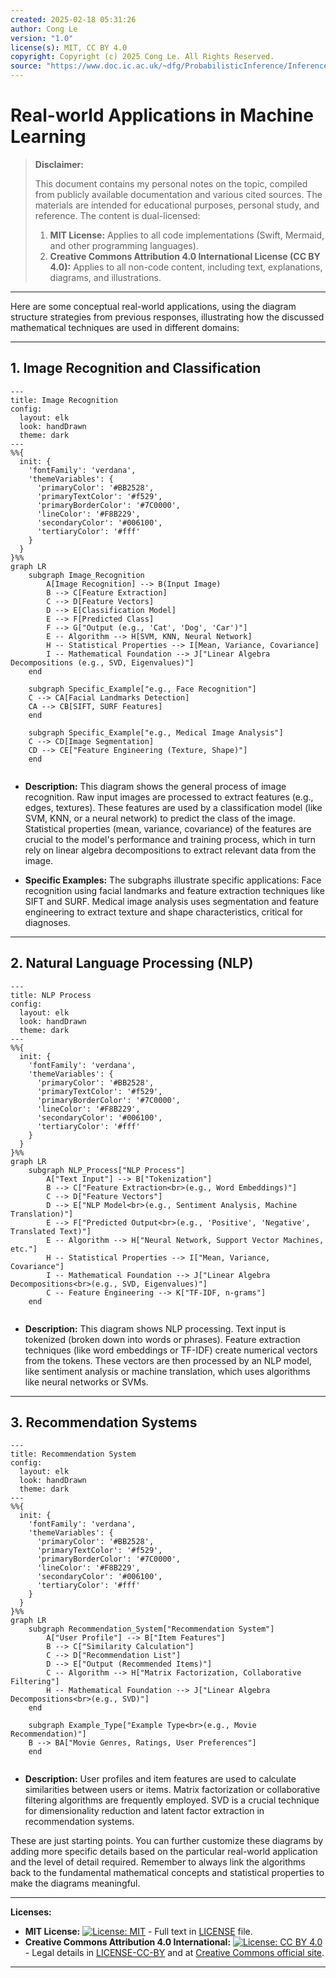 ```yaml
---
created: 2025-02-18 05:31:26
author: Cong Le
version: "1.0"
license(s): MIT, CC BY 4.0
copyright: Copyright (c) 2025 Cong Le. All Rights Reserved.
source: "https://www.doc.ic.ac.uk/~dfg/ProbabilisticInference/InferenceAndMachineLearningNotes.pdf"
---
```




# Real-world Applications in Machine Learning
> **Disclaimer:**
>
> This document contains my personal notes on the topic,
> compiled from publicly available documentation and various cited sources.
> The materials are intended for educational purposes, personal study, and reference.
> The content is dual-licensed:
> 1. **MIT License:** Applies to all code implementations (Swift, Mermaid, and other programming languages).
> 2. **Creative Commons Attribution 4.0 International License (CC BY 4.0):** Applies to all non-code content, including text, explanations, diagrams, and illustrations.
---


Here are some conceptual real-world applications, using the diagram structure strategies from previous responses, illustrating how the discussed mathematical techniques are used in different domains:

---


## 1. Image Recognition and Classification

```mermaid
---
title: Image Recognition
config:
  layout: elk
  look: handDrawn
  theme: dark
---
%%{
  init: {
    'fontFamily': 'verdana',
    'themeVariables': {
      'primaryColor': '#BB2528',
      'primaryTextColor': '#f529',
      'primaryBorderColor': '#7C0000',
      'lineColor': '#F8B229',
      'secondaryColor': '#006100',
      'tertiaryColor': '#fff'
    }
  }
}%%
graph LR
    subgraph Image_Recognition
        A[Image Recognition] --> B(Input Image)
        B --> C[Feature Extraction]
        C --> D[Feature Vectors]
        D --> E[Classification Model]
        E --> F[Predicted Class]
        F --> G["Output (e.g., 'Cat', 'Dog', 'Car')"]
        E -- Algorithm --> H[SVM, KNN, Neural Network]
        H -- Statistical Properties --> I[Mean, Variance, Covariance]
        I -- Mathematical Foundation --> J["Linear Algebra Decompositions (e.g., SVD, Eigenvalues)"]
    end
    
    subgraph Specific_Example["e.g., Face Recognition"]
    C --> CA[Facial Landmarks Detection]
    CA --> CB[SIFT, SURF Features]
    end
    
    subgraph Specific_Example["e.g., Medical Image Analysis"]
    C --> CD[Image Segmentation]
    CD --> CE["Feature Engineering (Texture, Shape)"]
    end
    
```

*   **Description:** This diagram shows the general process of image recognition. Raw input images are processed to extract features (e.g., edges, textures).  These features are used by a classification model (like SVM, KNN, or a neural network) to predict the class of the image. Statistical properties (mean, variance, covariance) of the features are crucial to the model's performance and training process, which in turn rely on linear algebra decompositions to extract relevant data from the image.

*   **Specific Examples:**  The subgraphs illustrate specific applications: Face recognition using facial landmarks and feature extraction techniques like SIFT and SURF.  Medical image analysis uses segmentation and feature engineering to extract texture and shape characteristics, critical for diagnoses.


----


## 2. Natural Language Processing (NLP)

```mermaid
---
title: NLP Process
config:
  layout: elk
  look: handDrawn
  theme: dark
---
%%{
  init: {
    'fontFamily': 'verdana',
    'themeVariables': {
      'primaryColor': '#BB2528',
      'primaryTextColor': '#f529',
      'primaryBorderColor': '#7C0000',
      'lineColor': '#F8B229',
      'secondaryColor': '#006100',
      'tertiaryColor': '#fff'
    }
  }
}%%
graph LR
    subgraph NLP_Process["NLP Process"]
        A["Text Input"] --> B["Tokenization"]
        B --> C["Feature Extraction<br>(e.g., Word Embeddings)"]
        C --> D["Feature Vectors"]
        D --> E["NLP Model<br>(e.g., Sentiment Analysis, Machine Translation)"]
        E --> F["Predicted Output<br>(e.g., 'Positive', 'Negative', Translated Text)"]
        E -- Algorithm --> H["Neural Network, Support Vector Machines, etc."]
        H -- Statistical Properties --> I["Mean, Variance, Covariance"]
        I -- Mathematical Foundation --> J["Linear Algebra Decompositions<br>(e.g., SVD, Eigenvalues)"]
        C -- Feature Engineering --> K["TF-IDF, n-grams"]
    end
  
```

*   **Description:** This diagram shows NLP processing. Text input is tokenized (broken down into words or phrases).  Feature extraction techniques (like word embeddings or TF-IDF) create numerical vectors from the tokens.  These vectors are then processed by an NLP model, like sentiment analysis or machine translation, which uses algorithms like neural networks or SVMs.

---


## 3. Recommendation Systems

```mermaid
---
title: Recommendation System
config:
  layout: elk
  look: handDrawn
  theme: dark
---
%%{
  init: {
    'fontFamily': 'verdana',
    'themeVariables': {
      'primaryColor': '#BB2528',
      'primaryTextColor': '#f529',
      'primaryBorderColor': '#7C0000',
      'lineColor': '#F8B229',
      'secondaryColor': '#006100',
      'tertiaryColor': '#fff'
    }
  }
}%%
graph LR
    subgraph Recommendation_System["Recommendation System"]
        A["User Profile"] --> B["Item Features"]
        B --> C["Similarity Calculation"]
        C --> D["Recommendation List"]
        D --> E["Output (Recommended Items)"]
        C -- Algorithm --> H["Matrix Factorization, Collaborative Filtering"]
        H -- Mathematical Foundation --> J["Linear Algebra Decompositions<br>(e.g., SVD)"]
    end
    
    subgraph Example_Type["Example Type<br>(e.g., Movie Recommendation)"]
    B --> BA["Movie Genres, Ratings, User Preferences"]
    end
  
```

*   **Description:**  User profiles and item features are used to calculate similarities between users or items.  Matrix factorization or collaborative filtering algorithms are frequently employed. SVD is a crucial technique for dimensionality reduction and latent factor extraction in recommendation systems.

These are just starting points.  You can further customize these diagrams by adding more specific details based on the particular real-world application and the level of detail required. Remember to always link the algorithms back to the fundamental mathematical concepts and statistical properties to make the diagrams meaningful.




---
**Licenses:**

- **MIT License:**  [![License: MIT](https://img.shields.io/badge/License-MIT-yellow.svg)](LICENSE) - Full text in [LICENSE](LICENSE) file.
- **Creative Commons Attribution 4.0 International:** [![License: CC BY 4.0](https://licensebuttons.net/l/by/4.0/88x31.png)](LICENSE-CC-BY) - Legal details in [LICENSE-CC-BY](LICENSE-CC-BY) and at [Creative Commons official site](http://creativecommons.org/licenses/by/4.0/).

---